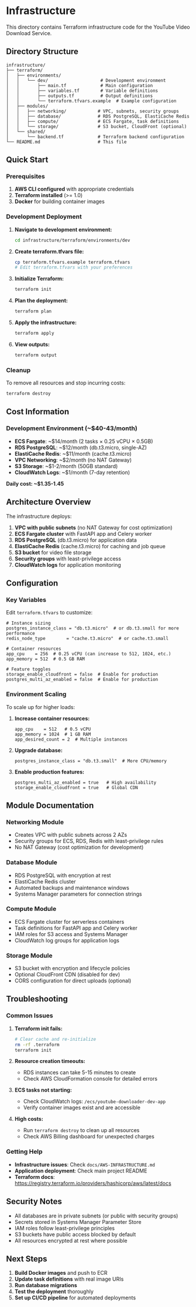 # Infrastructure

This directory contains Terraform infrastructure code for the YouTube Video Download Service.

## Directory Structure

```
infrastructure/
├── terraform/
│   ├── environments/
│   │   └── dev/                    # Development environment
│   │       ├── main.tf             # Main configuration
│   │       ├── variables.tf        # Variable definitions
│   │       ├── outputs.tf          # Output definitions
│   │       └── terraform.tfvars.example  # Example configuration
│   ├── modules/
│   │   ├── networking/            # VPC, subnets, security groups
│   │   ├── database/              # RDS PostgreSQL, ElastiCache Redis
│   │   ├── compute/               # ECS Fargate, task definitions
│   │   └── storage/               # S3 bucket, CloudFront (optional)
│   └── shared/
│       └── backend.tf             # Terraform backend configuration
└── README.md                      # This file
```

## Quick Start

### Prerequisites

1. **AWS CLI configured** with appropriate credentials
2. **Terraform installed** (>= 1.0)
3. **Docker** for building container images

### Development Deployment

1. **Navigate to development environment:**
   ```bash
   cd infrastructure/terraform/environments/dev
   ```

2. **Create terraform.tfvars file:**
   ```bash
   cp terraform.tfvars.example terraform.tfvars
   # Edit terraform.tfvars with your preferences
   ```

3. **Initialize Terraform:**
   ```bash
   terraform init
   ```

4. **Plan the deployment:**
   ```bash
   terraform plan
   ```

5. **Apply the infrastructure:**
   ```bash
   terraform apply
   ```

6. **View outputs:**
   ```bash
   terraform output
   ```

### Cleanup

To remove all resources and stop incurring costs:

```bash
terraform destroy
```

## Cost Information

### Development Environment (~$40-43/month)
- **ECS Fargate**: ~$14/month (2 tasks × 0.25 vCPU × 0.5GB)
- **RDS PostgreSQL**: ~$12/month (db.t3.micro, single-AZ)
- **ElastiCache Redis**: ~$11/month (cache.t3.micro)
- **VPC Networking**: ~$2/month (no NAT Gateway)
- **S3 Storage**: ~$1-2/month (50GB standard)
- **CloudWatch Logs**: ~$1/month (7-day retention)

**Daily cost: ~$1.35-1.45**

## Architecture Overview

The infrastructure deploys:

1. **VPC with public subnets** (no NAT Gateway for cost optimization)
2. **ECS Fargate cluster** with FastAPI app and Celery worker
3. **RDS PostgreSQL** (db.t3.micro) for application data
4. **ElastiCache Redis** (cache.t3.micro) for caching and job queue
5. **S3 bucket** for video file storage
6. **Security groups** with least-privilege access
7. **CloudWatch logs** for application monitoring

## Configuration

### Key Variables

Edit `terraform.tfvars` to customize:

```hcl
# Instance sizing
postgres_instance_class = "db.t3.micro"  # or db.t3.small for more performance
redis_node_type        = "cache.t3.micro"  # or cache.t3.small

# Container resources
app_cpu    = 256  # 0.25 vCPU (can increase to 512, 1024, etc.)
app_memory = 512  # 0.5 GB RAM

# Feature toggles
storage_enable_cloudfront = false  # Enable for production
postgres_multi_az_enabled = false  # Enable for production
```

### Environment Scaling

To scale up for higher loads:

1. **Increase container resources:**
   ```hcl
   app_cpu    = 512   # 0.5 vCPU
   app_memory = 1024  # 1 GB RAM
   app_desired_count = 2  # Multiple instances
   ```

2. **Upgrade database:**
   ```hcl
   postgres_instance_class = "db.t3.small"  # More CPU/memory
   ```

3. **Enable production features:**
   ```hcl
   postgres_multi_az_enabled = true   # High availability
   storage_enable_cloudfront = true   # Global CDN
   ```

## Module Documentation

### Networking Module
- Creates VPC with public subnets across 2 AZs
- Security groups for ECS, RDS, Redis with least-privilege rules
- No NAT Gateway (cost optimization for development)

### Database Module
- RDS PostgreSQL with encryption at rest
- ElastiCache Redis cluster
- Automated backups and maintenance windows
- Systems Manager parameters for connection strings

### Compute Module
- ECS Fargate cluster for serverless containers
- Task definitions for FastAPI app and Celery worker
- IAM roles for S3 access and Systems Manager
- CloudWatch log groups for application logs

### Storage Module
- S3 bucket with encryption and lifecycle policies
- Optional CloudFront CDN (disabled for dev)
- CORS configuration for direct uploads (optional)

## Troubleshooting

### Common Issues

1. **Terraform init fails:**
   ```bash
   # Clear cache and re-initialize
   rm -rf .terraform
   terraform init
   ```

2. **Resource creation timeouts:**
   - RDS instances can take 5-15 minutes to create
   - Check AWS CloudFormation console for detailed errors

3. **ECS tasks not starting:**
   - Check CloudWatch logs: `/ecs/youtube-downloader-dev-app`
   - Verify container images exist and are accessible

4. **High costs:**
   - Run `terraform destroy` to clean up all resources
   - Check AWS Billing dashboard for unexpected charges

### Getting Help

- **Infrastructure issues**: Check `docs/AWS-INFRASTRUCTURE.md`
- **Application deployment**: Check main project README
- **Terraform docs**: https://registry.terraform.io/providers/hashicorp/aws/latest/docs

## Security Notes

- All databases are in private subnets (or public with security groups)
- Secrets stored in Systems Manager Parameter Store
- IAM roles follow least-privilege principles
- S3 buckets have public access blocked by default
- All resources encrypted at rest where possible

## Next Steps

1. **Build Docker images** and push to ECR
2. **Update task definitions** with real image URIs
3. **Run database migrations** 
4. **Test the deployment** thoroughly
5. **Set up CI/CD pipeline** for automated deployments